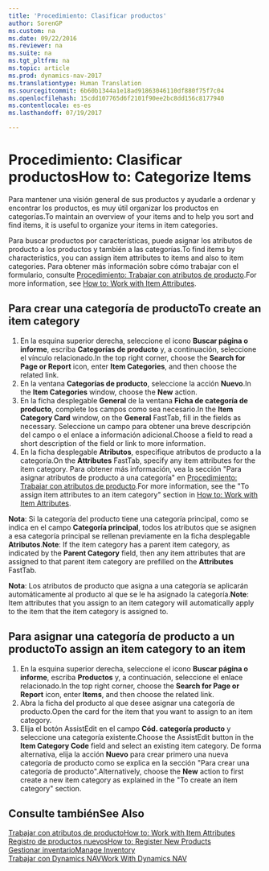 ```yaml
---
title: 'Procedimiento: Clasificar productos'
author: SorenGP
ms.custom: na
ms.date: 09/22/2016
ms.reviewer: na
ms.suite: na
ms.tgt_pltfrm: na
ms.topic: article
ms.prod: dynamics-nav-2017
ms.translationtype: Human Translation
ms.sourcegitcommit: 6b60b1344a1e18ad91863046110df880f75f7c04
ms.openlocfilehash: 15cdd107765d6f2101f90ee2bc8dd156c8177940
ms.contentlocale: es-es
ms.lasthandoff: 07/19/2017

---
```


# <a name="how-to-categorize-items"></a><span data-ttu-id="cc5da-102">Procedimiento: Clasificar productos</span><span class="sxs-lookup"><span data-stu-id="cc5da-102">How to: Categorize Items</span></span>
<span data-ttu-id="cc5da-103">Para mantener una visión general de sus productos y ayudarle a ordenar y encontrar los productos, es muy útil organizar los productos en categorías.</span><span class="sxs-lookup"><span data-stu-id="cc5da-103">To maintain an overview of your items and to help you sort and find items, it is useful to organize your items in item categories.</span></span>

<span data-ttu-id="cc5da-104">Para buscar productos por características, puede asignar los atributos de producto a los productos y también a las categorías.</span><span class="sxs-lookup"><span data-stu-id="cc5da-104">To find items by characteristics, you can assign item attributes to items and also to item categories.</span></span> <span data-ttu-id="cc5da-105">Para obtener más información sobre cómo trabajar con el formulario, consulte [Procedimiento: Trabajar con atributos de producto](inventory-how-work-item-attributes.md).</span><span class="sxs-lookup"><span data-stu-id="cc5da-105">For more information, see [How to: Work with Item Attributes](inventory-how-work-item-attributes.md).</span></span>

## <a name="to-create-an-item-category"></a><span data-ttu-id="cc5da-106">Para crear una categoría de producto</span><span class="sxs-lookup"><span data-stu-id="cc5da-106">To create an item category</span></span>
1. <span data-ttu-id="cc5da-107">En la esquina superior derecha, seleccione el icono **Buscar página o informe**, escriba **Categorías de producto** y, a continuación, seleccione el vínculo relacionado.</span><span class="sxs-lookup"><span data-stu-id="cc5da-107">In the top right corner, choose the **Search for Page or Report** icon, enter **Item Categories**, and then choose the related link.</span></span>
2. <span data-ttu-id="cc5da-108">En la ventana **Categorías de producto**, seleccione la acción **Nuevo**.</span><span class="sxs-lookup"><span data-stu-id="cc5da-108">In the **Item Categories** window, choose the **New** action.</span></span>
3. <span data-ttu-id="cc5da-109">En la ficha desplegable **General** de la ventana **Ficha de categoría de producto**, complete los campos como sea necesario.</span><span class="sxs-lookup"><span data-stu-id="cc5da-109">In the **Item Category Card** window, on the **General** FastTab, fill in the fields as necessary.</span></span> <span data-ttu-id="cc5da-110">Seleccione un campo para obtener una breve descripción del campo o el enlace a información adicional.</span><span class="sxs-lookup"><span data-stu-id="cc5da-110">Choose a field to read a short description of the field or link to more information.</span></span>
4. <span data-ttu-id="cc5da-111">En la ficha desplegable **Atributos**, especifique atributos de producto a la categoría.</span><span class="sxs-lookup"><span data-stu-id="cc5da-111">On the **Attributes** FastTab, specify any item attributes for the item category.</span></span> <span data-ttu-id="cc5da-112">Para obtener más información, vea la sección "Para asignar atributos de producto a una categoría" en [Procedimiento: Trabajar con atributos de producto](inventory-how-work-item-attributes.md).</span><span class="sxs-lookup"><span data-stu-id="cc5da-112">For more information, see the "To assign item attributes to an item category" section in [How to: Work with Item Attributes](inventory-how-work-item-attributes.md).</span></span>

<span data-ttu-id="cc5da-113">**Nota**: Si la categoría del producto tiene una categoría principal, como se indica en el campo **Categoría principal**, todos los atributos que se asignen a esa categoría principal se rellenan previamente en la ficha desplegable **Atributos**.</span><span class="sxs-lookup"><span data-stu-id="cc5da-113">**Note**: If the item category has a parent item category, as indicated by the **Parent Category** field, then any item attributes that are assigned to that parent item category are prefilled on the **Attributes** FastTab.</span></span>

<span data-ttu-id="cc5da-114">**Nota**: Los atributos de producto que asigna a una categoría se aplicarán automáticamente al producto al que se le ha asignado la categoría.</span><span class="sxs-lookup"><span data-stu-id="cc5da-114">**Note**: Item attributes that you assign to an item category will automatically apply to the item that the item category is assigned to.</span></span>

## <a name="to-assign-an-item-category-to-an-item"></a><span data-ttu-id="cc5da-115">Para asignar una categoría de producto a un producto</span><span class="sxs-lookup"><span data-stu-id="cc5da-115">To assign an item category to an item</span></span>
1. <span data-ttu-id="cc5da-116">En la esquina superior derecha, seleccione el icono **Buscar página o informe**, escriba **Productos** y, a continuación, seleccione el enlace relacionado.</span><span class="sxs-lookup"><span data-stu-id="cc5da-116">In the top right corner, choose the **Search for Page or Report** icon, enter **Items**, and then choose the related link.</span></span>
2. <span data-ttu-id="cc5da-117">Abra la ficha del producto al que desee asignar una categoría de producto.</span><span class="sxs-lookup"><span data-stu-id="cc5da-117">Open the card for the item that you want to assign to an item category.</span></span>
3. <span data-ttu-id="cc5da-118">Elija el botón AssistEdit en el campo **Cód. categoría producto** y seleccione una categoría existente.</span><span class="sxs-lookup"><span data-stu-id="cc5da-118">Choose the AssistEdit button in the **Item Category Code** field and select an existing item category.</span></span> <span data-ttu-id="cc5da-119">De forma alternativa, elija la acción **Nuevo** para crear primero una nueva categoría de producto como se explica en la sección "Para crear una categoría de producto".</span><span class="sxs-lookup"><span data-stu-id="cc5da-119">Alternatively, choose the **New** action to first create a new item category as explained in the "To create an item category" section.</span></span>

## <a name="see-also"></a><span data-ttu-id="cc5da-120">Consulte también</span><span class="sxs-lookup"><span data-stu-id="cc5da-120">See Also</span></span>  
[<span data-ttu-id="cc5da-121">Trabajar con atributos de producto</span><span class="sxs-lookup"><span data-stu-id="cc5da-121">How to: Work with Item Attributes</span></span>](inventory-how-work-item-attributes.md)  
[<span data-ttu-id="cc5da-122">Registro de productos nuevos</span><span class="sxs-lookup"><span data-stu-id="cc5da-122">How to: Register New Products</span></span>](inventory-how-register-new-products.md)  
[<span data-ttu-id="cc5da-123">Gestionar inventario</span><span class="sxs-lookup"><span data-stu-id="cc5da-123">Manage Inventory</span></span>](inventory-manage-inventory.md)  
[<span data-ttu-id="cc5da-124">Trabajar con Dynamics NAV</span><span class="sxs-lookup"><span data-stu-id="cc5da-124">Work With Dynamics NAV</span></span>](ui-work-product.md)

